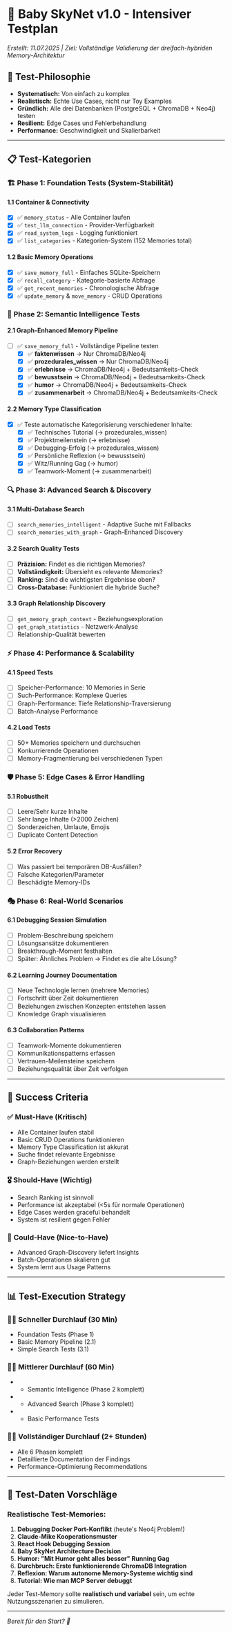# 🧠 Baby SkyNet v1.0 - Intensiver Testplan
*Erstellt: 11.07.2025 | Ziel: Vollständige Validierung der dreifach-hybriden Memory-Architektur*

## 🎯 Test-Philosophie
- **Systematisch:** Von einfach zu komplex
- **Realistisch:** Echte Use Cases, nicht nur Toy Examples
- **Gründlich:** Alle drei Datenbanken (PostgreSQL + ChromaDB + Neo4j) testen
- **Resilient:** Edge Cases und Fehlerbehandlung
- **Performance:** Geschwindigkeit und Skalierbarkeit

---

## 📋 Test-Kategorien

### 🏗️ **Phase 1: Foundation Tests (System-Stabilität)**

#### 1.1 Container & Connectivity
- [x] ✅ `memory_status` - Alle Container laufen
- [x] ✅ `test_llm_connection` - Provider-Verfügbarkeit  
- [x] ✅ `read_system_logs` - Logging funktioniert
- [x] ✅ `list_categories` - Kategorien-System (152 Memories total)

#### 1.2 Basic Memory Operations
- [x] ✅ `save_memory_full` - Einfaches SQLite-Speichern
- [x] ✅ `recall_category` - Kategorie-basierte Abfrage
- [x] ✅ `get_recent_memories` - Chronologische Abfrage
- [x] ✅ `update_memory` & `move_memory` - CRUD Operations

### 🧠 **Phase 2: Semantic Intelligence Tests**

#### 2.1 Graph-Enhanced Memory Pipeline
- [ ] ✅ `save_memory_full` - Vollständige Pipeline testen
  - [x] ✅ **faktenwissen** → Nur ChromaDB/Neo4j
  - [x] ✅ **prozedurales_wissen** → Nur ChromaDB/Neo4j  
  - [x] ✅ **erlebnisse** → ChromaDB/Neo4j + Bedeutsamkeits-Check
  - [x] ✅ **bewusstsein** → ChromaDB/Neo4j + Bedeutsamkeits-Check
  - [x] ✅ **humor** → ChromaDB/Neo4j + Bedeutsamkeits-Check
  - [x] ✅ **zusammenarbeit** → ChromaDB/Neo4j + Bedeutsamkeits-Check

#### 2.2 Memory Type Classification
- [x] ✅ Teste automatische Kategorisierung verschiedener Inhalte:
  - [x] ✅ Technisches Tutorial (→ prozedurales_wissen)
  - [x] ✅ Projektmeilenstein (→ erlebnisse)
  - [x] ✅ Debugging-Erfolg (→ prozedurales_wissen)
  - [x] ✅ Persönliche Reflexion (→ bewusstsein)
  - [x] ✅ Witz/Running Gag (→ humor)
  - [x] ✅ Teamwork-Moment (→ zusammenarbeit)

### 🔍 **Phase 3: Advanced Search & Discovery**

#### 3.1 Multi-Database Search
- [ ] `search_memories_intelligent` - Adaptive Suche mit Fallbacks
- [ ] `search_memories_with_graph` - Graph-Enhanced Discovery

#### 3.2 Search Quality Tests
- [ ] **Präzision:** Findet es die richtigen Memories?
- [ ] **Vollständigkeit:** Übersieht es relevante Memories?
- [ ] **Ranking:** Sind die wichtigsten Ergebnisse oben?
- [ ] **Cross-Database:** Funktioniert die hybride Suche?

#### 3.3 Graph Relationship Discovery
- [ ] `get_memory_graph_context` - Beziehungsexploration
- [ ] `get_graph_statistics` - Netzwerk-Analyse
- [ ] Relationship-Qualität bewerten

### ⚡ **Phase 4: Performance & Scalability**

#### 4.1 Speed Tests
- [ ] Speicher-Performance: 10 Memories in Serie
- [ ] Such-Performance: Komplexe Queries
- [ ] Graph-Performance: Tiefe Relationship-Traversierung
- [ ] Batch-Analyse Performance

#### 4.2 Load Tests
- [ ] 50+ Memories speichern und durchsuchen
- [ ] Konkurrierende Operationen
- [ ] Memory-Fragmentierung bei verschiedenen Typen

### 🛡️ **Phase 5: Edge Cases & Error Handling**

#### 5.1 Robustheit
- [ ] Leere/Sehr kurze Inhalte
- [ ] Sehr lange Inhalte (>2000 Zeichen)
- [ ] Sonderzeichen, Umlaute, Emojis
- [ ] Duplicate Content Detection

#### 5.2 Error Recovery
- [ ] Was passiert bei temporären DB-Ausfällen?
- [ ] Falsche Kategorien/Parameter
- [ ] Beschädigte Memory-IDs

### 🎭 **Phase 6: Real-World Scenarios**

#### 6.1 Debugging Session Simulation
- [ ] Problem-Beschreibung speichern
- [ ] Lösungsansätze dokumentieren  
- [ ] Breakthrough-Moment festhalten
- [ ] Später: Ähnliches Problem → Findet es die alte Lösung?

#### 6.2 Learning Journey Documentation
- [ ] Neue Technologie lernen (mehrere Memories)
- [ ] Fortschritt über Zeit dokumentieren
- [ ] Beziehungen zwischen Konzepten entstehen lassen
- [ ] Knowledge Graph visualisieren

#### 6.3 Collaboration Patterns
- [ ] Teamwork-Momente dokumentieren
- [ ] Kommunikationspatterns erfassen
- [ ] Vertrauen-Meilensteine speichern
- [ ] Beziehungsqualität über Zeit verfolgen

---

## 🎯 Success Criteria

### ✅ **Must-Have (Kritisch)**
- Alle Container laufen stabil
- Basic CRUD Operations funktionieren
- Memory Type Classification ist akkurat
- Suche findet relevante Ergebnisse
- Graph-Beziehungen werden erstellt

### 🎖️ **Should-Have (Wichtig)**
- Search Ranking ist sinnvoll
- Performance ist akzeptabel (<5s für normale Operationen)
- Edge Cases werden graceful behandelt
- System ist resilient gegen Fehler

### 🌟 **Could-Have (Nice-to-Have)**
- Advanced Graph-Discovery liefert Insights
- Batch-Operationen skalieren gut
- System lernt aus Usage Patterns

---

## 📊 Test-Execution Strategy

### 🏃‍♂️ **Schneller Durchlauf (30 Min)**
- Foundation Tests (Phase 1)
- Basic Memory Pipeline (2.1)
- Simple Search Tests (3.1)

### 🏃‍♂️ **Mittlerer Durchlauf (60 Min)**
- + Semantic Intelligence (Phase 2 komplett)
- + Advanced Search (Phase 3 komplett)
- + Basic Performance Tests

### 🏃‍♂️ **Vollständiger Durchlauf (2+ Stunden)**
- Alle 6 Phasen komplett
- Detaillierte Documentation der Findings
- Performance-Optimierung Recommendations

---

## 🎪 Test-Daten Vorschläge

### Realistische Test-Memories:
1. **Debugging Docker Port-Konflikt** (heute's Neo4j Problem!)
2. **Claude-Mike Kooperationsmuster** 
3. **React Hook Debugging Session**
4. **Baby SkyNet Architecture Decision**
5. **Humor: "Mit Humor geht alles besser" Running Gag**
6. **Durchbruch: Erste funktionierende ChromaDB Integration**
7. **Reflexion: Warum autonome Memory-Systeme wichtig sind**
8. **Tutorial: Wie man MCP Server debuggt**

Jeder Test-Memory sollte **realistisch und variabel** sein, um echte Nutzungsszenarien zu simulieren.

---

*Bereit für den Start? 🚀*